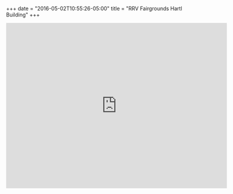 +++
date = "2016-05-02T10:55:26-05:00"
title = "RRV Fairgrounds Hartl Building"
+++
<iframe src="https://www.google.com/maps/embed?pb=!1m18!1m12!1m3!1d2727.4673089097264!2d-96.93316929801996!3d46.87385450354991!2m3!1f0!2f0!3f0!3m2!1i1024!2i768!4f13.1!3m3!1m2!1s0x0%3A0x0!2zNDbCsDUyJzI2LjIiTiA5NsKwNTUnNTEuOCJX!5e0!3m2!1sen!2sus!4v1462204852902" width="600" height="450" frameborder="0" style="border:0" allowfullscreen></iframe>
